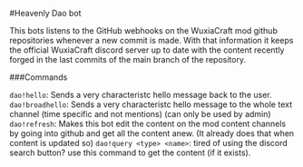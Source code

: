 #Heavenly Dao bot

This bots listens to the GitHub webhooks on the WuxiaCraft mod github repositories whenever a new commit is made. With that information it keeps the official WuxiaCraft discord server up to date with the content recently forged in the last commits of the main branch of the repository.

###Commands

`dao!hello`: Sends a very characteristc hello message back to the user.
`dao!broadhello`: Sends a very characteristc hello message to the whole text channel (time specific and not mentions) (can only be used by admin)
`dao!refresh`: Makes this bot edit the content on the mod content channels by going into github and get all the content anew. (It already does that when content is updated so)
`dao!query <type> <name>`: tired of using the discord search button? use this command to get the content (if it exists).